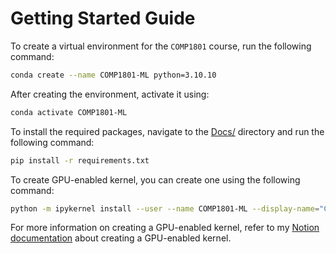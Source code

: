 # Getting Started Guide

To create a virtual environment for the `COMP1801` course, run the following command:

```bash
conda create --name COMP1801-ML python=3.10.10
```

After creating the environment, activate it using:

```bash
conda activate COMP1801-ML
```

To install the required packages, navigate to the [Docs/](/Docs/) directory and run the following command:

```bash
pip install -r requirements.txt
```

To create GPU-enabled kernel, you can create one using the following command:

```bash
python -m ipykernel install --user --name COMP1801-ML --display-name="COMP1801-ML(GPU)"
```

For more information on creating a GPU-enabled kernel, refer to my [Notion documentation](https://muhammedazhar.notion.site/How-to-setup-a-conda-environment-e27054b819cd4864afd600886b768888?pvs=4) about creating a GPU-enabled kernel.
